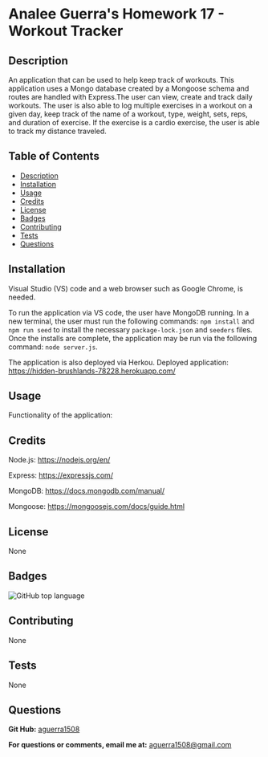 # Analee Guerra's Homework 17 - Workout Tracker

## Description

An application that can be used to help keep track of workouts. This application uses a Mongo database created by a Mongoose schema and routes are handled with Express.The user can view, create and track daily workouts. The user is also able to log multiple exercises in a workout on a given day, keep track of the name of a workout, type, weight, sets, reps, and duration of exercise. If the exercise is a cardio exercise, the user is able to track my distance traveled.

## Table of Contents

- [Description](#description)
- [Installation](#installation)
- [Usage](#usage)
- [Credits](#credits)
- [License](#license)
- [Badges](#badges)
- [Contributing](#contributing)
- [Tests](#tests)
- [Questions](#questions)

## Installation

Visual Studio (VS) code and a web browser such as Google Chrome, is needed.

To run the application via VS code, the user have MongoDB running. In a new terminal, the user must run the following commands: `npm install` and `npm run seed` to install the necessary `package-lock.json` and `seeders` files. Once the installs are complete, the application may be run via the following command: `node server.js`.

The application is also deployed via Herkou.
Deployed application: https://hidden-brushlands-78228.herokuapp.com/

## Usage

Functionality of the application:

## Credits

Node.js: https://nodejs.org/en/

Express: https://expressjs.com/

MongoDB: https://docs.mongodb.com/manual/

Mongoose: https://mongoosejs.com/docs/guide.html

## License

None

## Badges

![GitHub top language](https://img.shields.io/github/languages/top/aguerra1508/17-Homework-Workout-Tracker)

## Contributing

None

## Tests

None

## Questions

**Git Hub:** [aguerra1508](https://github.com/aguerra1508 "Git Hub")

**For questions or comments, email me at:** aguerra1508@gmail.com
